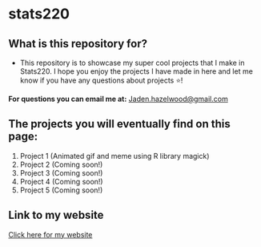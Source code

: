 # stats220
## What is this repository for?

* This repository is to showcase my super cool projects that I make in Stats220. I hope you enjoy the projects I have made in here and let me know if you have any questions about projects ⭐!

**For questions you can email me at:** Jaden.hazelwood@gmail.com


## The projects you will eventually find on this page:
1. Project 1 (Animated gif and meme using R library magick)
2. Project 2 (Coming soon!)
3. Project 3 (Coming soon!)
4. Project 4 (Coming soon!)
5. Project 5 (Coming soon!)

## Link to my website
[Click here for my website](https://jhazl.github.io/stats220/)
